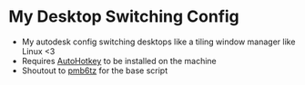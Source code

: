 # My Desktop Switching Config

- My autodesk config switching desktops like a tiling window manager like Linux <3
- Requires [AutoHotkey](https://www.autohotkey.com/) to be installed on the machine
- Shoutout to [pmb6tz](https://github.com/pmb6tz/windows-desktop-switcher) for the base script
